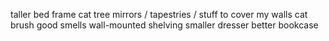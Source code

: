 taller bed frame
cat tree
mirrors / tapestries / stuff to cover my walls
cat brush
good smells
wall-mounted shelving
smaller dresser
better bookcase
